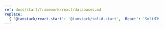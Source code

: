 ```yaml
---
ref: docs/start/framework/react/databases.md
replace:
  { '@tanstack/react-start': '@tanstack/solid-start', 'React': 'SolidJS' }
---
```

